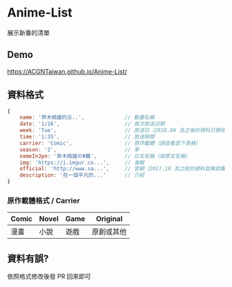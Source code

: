 # Anime-List
展示新番的清單
## Demo
https://ACGNTaiwan.github.io/Anime-List/
## 資料格式
```js
{
    name: '齊木楠雄的災..',             // 動畫名稱
    date: '1/16',                     // 首次放送日期
    week: 'Tue',                      // 放送日（2018.04 及之後的資料已移除該欄位）
    time: '1:35',                     // 放送時間
    carrier: 'Comic',                 // 原作載體（請查看底下表格）
    season: '2',                      // 季
    nameInJpn: '斉木楠雄のΨ難',         // 日文名稱（或原文名稱）
    img: 'https://i.imgur.co...',     // 海報
    official: 'http://www.sa...',     // 官網（2017.10 及之前的資料並無該欄位）
    description: '在一個平凡的...'      // 介紹
}
```
### 原作載體格式 / Carrier 
| Comic | Novel | Game | Original |
| ----- | ----- | ---- | -------- |
|  漫畫  |  小說 | 遊戲  | 原創或其他 |
## 資料有誤?
依照格式修改後發 PR 回來即可
